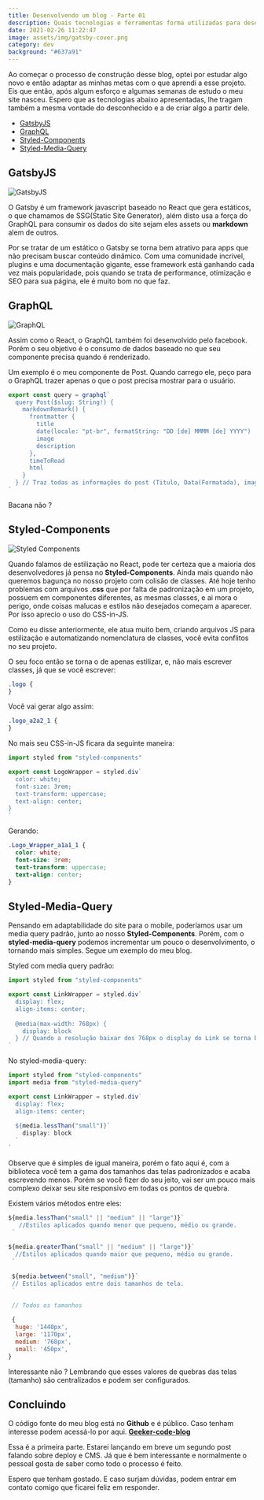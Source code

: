 ```yaml
---
title: Desenvolvendo um blog - Parte 01
description: Quais tecnologias e ferramentas forma utilizadas para desenvolver o Geeker Code
date: 2021-02-26 11:22:47
image: assets/img/gatsby-cover.png
category: dev
background: "#637a91"
---
```

Ao começar o processo de construção desse blog, optei por estudar algo novo e então adaptar as minhas metas com o que aprendi a esse projeto. Eis que então, após algum esforço e algumas semanas de estudo o meu site nasceu. Espero que as tecnologias abaixo apresentadas, lhe tragam também a mesma vontade do desconhecido e a de criar algo a partir dele.

* [GatsbyJS](https://www.gatsbyjs.com/)
* [GraphQL](https://graphql.org/)
* [Styled-Components](https://styled-components.com/)
* [Styled-Media-Query](https://www.npmjs.com/package/styled-media-query)

## GatsbyJS

![GatsbyJS](/assets/img/gatsby-png.png "Logo do framework javascript GatsbyJS")

O Gatsby é um framework javascript baseado no React que gera estáticos, o que chamamos de SSG(Static Site Generator), além disto usa a força do GraphQL para consumir os dados do site sejam eles assets ou **markdown** alem de outros.

Por se tratar de um estático o Gatsby se torna bem atrativo para apps que não precisam buscar conteúdo dinâmico. Com uma comunidade incrível, plugins e uma documentação gigante, esse framework está ganhando cada vez mais popularidade, pois quando se trata de performance, otimização e SEO para sua página, ele é muito bom no que faz.

## GraphQL

![GraphQL](/assets/img/graphql.png "Logo do GraphQL")

Assim como o React, o GraphQL também foi desenvolvido pelo facebook. Porém o seu objetivo é o consumo de dados baseado no que seu componente precisa quando é renderizado. 

Um exemplo é o meu componente de Post. Quando carrego ele, peço para o GraphQL trazer apenas o que o post precisa mostrar para o usuário.

```jsx
export const query = graphql`
  query Post($slug: String!) {
    markdownRemark() {
      frontmatter {
        title
        date(locale: "pt-br", formatString: "DD [de] MMMM [de] YYYY")
        image
        description
      },
      timeToRead
      html
    }
  } // Traz todas as informações do post (Titulo, Data(Formatada), imagem e descrição.
`
```

Bacana não ?

## Styled-Components

![Styled Components](/assets/img/styledcomponents.png "Logo da biblioteca styled components")

Quando falamos de estilização no React, pode ter certeza que a maioria dos desenvolvedores já pensa no **Styled-Components**. Ainda mais quando não queremos bagunça no nosso projeto com colisão de classes. Até hoje tenho problemas com arquivos .**css** que por falta de padronização em um projeto, possuem em componentes diferentes, as mesmas classes, e ai mora o perigo, onde coisas malucas e estilos não desejados começam a aparecer. Por isso aprecio o uso do CSS-in-JS.

Como eu disse anteriormente, ele atua muito bem, criando arquivos JS para estilização e automatizando nomenclatura de classes, você evita conflitos no seu projeto.

O seu foco então se torna o de apenas estilizar, e, não mais escrever classes, já que se você escrever:

```css
.logo {
}
```

Você vai gerar algo assim:

```css
.logo_a2a2_1 {
}
```

No mais seu CSS-in-JS ficara da seguinte maneira:

```jsx
import styled from "styled-components"

export const LogoWrapper = styled.div`
  color: white;
  font-size: 3rem;
  text-transform: uppercase;
  text-align: center;
}
`
```

Gerando:

```css
.Logo_Wrapper_a1a1_1 {
  color: white;
  font-size: 3rem;
  text-transform: uppercase;
  text-align: center;
}
```

## Styled-Media-Query

Pensando em adaptabilidade do site para o mobile, poderíamos usar um media query padrão, junto ao nosso **Styled-Components**. Porém, com o **styled-media-query** podemos incrementar um pouco o desenvolvimento, o tornando mais simples. Segue um exemplo do meu blog.

Styled com media query padrão:

```jsx
import styled from "styled-components"

export const LinkWrapper = styled.div`
  display: flex;
  align-items: center;
  
  @media(max-width: 768px) {
    display: block
  } // Quando a resolução baixar dos 768px o display do Link se torna block.
`
```

No styled-media-query:

```jsx
import styled from "styled-components"
import media from "styled-media-query"

export const LinkWrapper = styled.div`
  display: flex;
  align-items: center;
  
  ${media.lessThan("small")}`
    display: block
  `
`
```

Observe que é simples de igual maneira, porém o fato aqui é, com a biblioteca você tem a gama dos tamanhos das telas padronizados e acaba escrevendo menos. Porém se você fizer do seu jeito, vai ser um pouco mais complexo deixar seu site responsivo em todas os pontos de quebra.

Existem vários métodos entre eles:

```jsx
${media.lessThan("small" || "medium" || "large")}`
   //Estilos aplicados quando menor que pequeno, médio ou grande.
 `
  
${media.greaterThan("small" || "medium" || "large")}`
  //Estilos aplicados quando maior que pequeno, médio ou grande.
 `
 
 ${media.between("small", "medium")}`
 // Estilos aplicados entre dois tamanhos de tela.
 `
 
 // Todos os tamanhos 

 {
  huge: '1440px',
  large: '1170px',
  medium: '768px',
  small: '450px',
}
```

Interessante não ? Lembrando que esses valores de quebras das telas (tamanho) são centralizados e podem ser configurados.

## Concluindo

O código fonte do meu blog está no **Github** e é público. Caso tenham interesse podem acessá-lo por aqui. **[Geeker-code-blog](https://github.com/Marcoswinrar/geeker-code-blog)**

Essa é a primeira parte. Estarei lançando em breve um segundo post falando sobre deploy e CMS. Já que é bem interessante e normalmente o pessoal gosta de saber como todo o processo é feito.

Espero que tenham gostado. E caso surjam dúvidas, podem entrar em contato comigo que ficarei feliz em responder.
